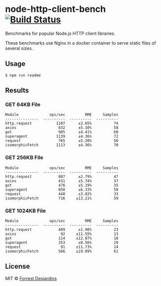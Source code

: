 # node-http-client-bench [![Build Status][travis-image]][travis-url]

Benchmarks for popular Node.js HTTP client libraries.

These benchmarks use Nginx in a docker container to serve static files of several sizes.

## Usage

```
$ npm run readme
```

## Results

### GET 64KB File
```
Module              ops/sec         RME     Samples
---------------  ----------  ----------  ----------
http.request           1107      ±3.65%          74
axios                   832      ±5.10%          58
got                     905      ±4.41%          60
superagent             1139      ±4.36%          72
request                 765      ±5.20%          56
isomorphicFetch        1113      ±4.36%          70
```

### GET 256KB File
```
Module              ops/sec         RME     Samples
---------------  ----------  ----------  ----------
http.request            807      ±2.79%          47
axios                   431      ±5.74%          37
got                     476      ±5.19%          35
superagent              858      ±6.33%          58
request                 440      ±3.82%          33
isomorphicFetch         716     ±13.21%          59
```

### GET 1024KB File
```
Module              ops/sec         RME     Samples
---------------  ----------  ----------  ----------
http.request            409      ±1.90%          23
axios                    92     ±11.55%          13
got                     114     ±12.87%          16
superagent              353      ±8.56%          29
request                  91     ±11.73%          14
isomorphicFetch         566     ±19.09%          61
```

## License

MIT © [Forrest Desjardins](https://github.com/fdesjardins)

[travis-url]: https://travis-ci.org/fdesjardins/node-http-client-bench
[travis-image]: https://img.shields.io/travis/fdesjardins/node-http-client-bench.svg?style=flat
